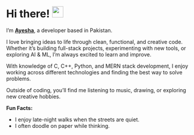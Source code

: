 # Hi there! <img src="https://emojis.slackmojis.com/emojis/images/1536351075/4594/blob-wave.gif" width="30"/>
I’m [**Ayesha**](https://ayesha-afzal-portfolio.vercel.app/), a developer based in Pakistan.  

I love bringing ideas to life through clean, functional, and creative code. Whether it’s building full-stack projects, experimenting with new tools, or exploring AI & ML, I’m always excited to learn and improve.  

With knowledge of C, C++, Python, and MERN stack development, I enjoy working across different technologies and finding the best way to solve problems.  

Outside of coding, you’ll find me listening to music, drawing, or exploring new creative hobbies.  

**Fun Facts:**  
- I enjoy late-night walks when the streets are quiet.  
- I often doodle on paper while thinking.  
